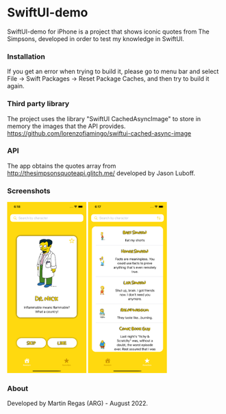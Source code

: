# SwiftUI-demo

SwiftUI-demo for iPhone is a project that shows iconic quotes from The Simpsons, developed in order to test my knowledge in SwiftUI.

### Installation

If you get an error when trying to build it, please go to menu bar and select File -> Swift Packages -> Reset Package Caches, and then try to build it again.

### Third party library

The project uses the library "SwiftUI CachedAsyncImage" to store in memory the images that the API provides.
https://github.com/lorenzofiamingo/swiftui-cached-async-image

### API 

The app obtains the quotes array from http://thesimpsonsquoteapi.glitch.me/ developed by Jason Luboff.

### Screenshots

<img src="Screenshots/Screenshot1.png" height="400" alt="Screenshot"/> <img src="Screenshots/Screenshot2.png" height="400" alt="Screenshot"/>

### About

Developed by Martin Regas (ARG) - August 2022.
